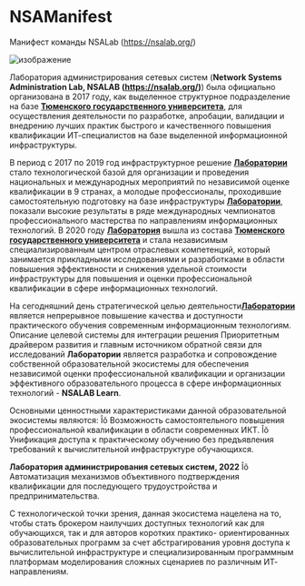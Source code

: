 # NSAManifest
Манифест команды NSALab (https://nsalab.org/)

![изображение](https://user-images.githubusercontent.com/111519369/185442247-c385ded1-2b81-401d-ae9c-57d6b73e6ec4.png)      

Лаборатория администрирования сетевых систем (<b>Network
Systems Administration Lab, NSALAB (https://nsalab.org/)</b>) была официально
организована в 2017 году, как выделенное структурное
подразделение на базе <b><a href="https://www.utmn.ru/">Тюменского государственного
университета</a></b>, для осуществления деятельности по разработке,
апробации, валидации и внедрению лучших практик быстрого и
качественного повышения квалификации ИТ-специалистов на базе
выделенной информационной инфраструктуры.

В период с 2017 по 2019 год инфраструктурное решение
<b><a href="https://nsalab.org/">Лаборатории</a></b> стало технологической базой для организации и
проведения национальных и международных мероприятий по
независимой оценке квалификации в 9 странах, а молодые
профессионалы, проходившие самостоятельную подготовку на
базе инфраструктуры <b><a href="https://nsalab.org/">Лаборатории</a></b>, показали высокие результаты
в ряде международных чемпионатов профессионального
мастерства по направлениям информационных технологий.
В 2020 году <b><a href="https://nsalab.org/">Лаборатория</a></b> вышла из состава <b><a href="https://www.utmn.ru/">Тюменского государственного
университета</a></b> и стала независимым
специализированным центром отраслевых компетенций, который
занимается прикладными исследованиями и разработками
в области повышения эффективности и снижения удельной
стоимости инфраструктуры для повышения и оценки
профессиональной квалификации в сфере информационных
технологий.

На сегодняшний день стратегической целью деятельности<b><a href="https://nsalab.org/">Лаборатории</a></b> является непрерывное повышение качества и
доступности практического обучения современным информационным технологиям.
Описание целевой системы для интеграции решения
Приоритетным драйвером развития и главным источником
обратной связи для исследований <b>Лаборатории</b> является
разработка и сопровождение собственной образовательной
экосистемы для обеспечения независимой оценки
профессиональной квалификации и организации эффективного
образовательного процесса в сфере информационных технологий -
<b>NSALAB Learn</b>.

Основными ценностными характеристиками данной
образовательной экосистемы являются:
Îõ Возможность самостоятельного повышения профессиональной
квалификации в области современных ИКТ.
Îõ Унификация доступа к практическому обучению без
предъявления требований к вычислительной инфраструктуре
обучающихся.

<b>Лаборатория администрирования сетевых систем, 2022</b>
Îõ Автоматизация механизмов объективного подтверждения
квалификации для последующего трудоустройства и
предпринимательства.

С технологической точки зрения, данная экосистема нацелена
на то, чтобы стать брокером наилучших доступных технологий как
для обучающихся, так и для авторов коротких практико-
ориентированных образовательных программ за счет
абстрагирования уровня доступа к вычислительной
инфраструктуре и специализированным программным платформам
моделирования сложных сценариев по различным ИТ-
направлениям.
    

